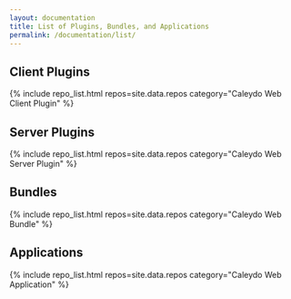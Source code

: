 ```yaml
---
layout: documentation
title: List of Plugins, Bundles, and Applications
permalink: /documentation/list/
---
```


## Client Plugins
{% include repo_list.html repos=site.data.repos category="Caleydo Web Client Plugin" %}

## Server Plugins
{% include repo_list.html repos=site.data.repos category="Caleydo Web Server Plugin" %}

## Bundles
{% include repo_list.html repos=site.data.repos category="Caleydo Web Bundle" %}

## Applications
{% include repo_list.html repos=site.data.repos category="Caleydo Web Application" %}